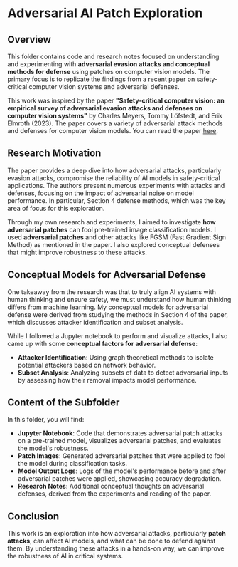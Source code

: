 # Adversarial AI Patch Exploration

## Overview

This folder contains code and research notes focused on understanding and experimenting with **adversarial evasion attacks and conceptual methods for defense** using patches on computer vision models. The primary focus is to replicate the findings from a recent paper on safety-critical computer vision systems and adversarial defenses.

This work was inspired by the paper **"Safety‐critical computer vision: an empirical survey of adversarial evasion attacks and defenses on computer vision systems"** by Charles Meyers, Tommy Löfstedt, and Erik Elmroth (2023). The paper covers a variety of adversarial attack methods and defenses for computer vision models. You can read the paper [here]([https://link-to-paper](https://link.springer.com/article/10.1007/s10462-023-10521-4)).

## Research Motivation

The paper provides a deep dive into how adversarial attacks, particularly evasion attacks, compromise the reliability of AI models in safety-critical applications. The authors present numerous experiments with attacks and defenses, focusing on the impact of adversarial noise on model performance. In particular, Section 4 defense methods, which was the key area of focus for this exploration.

Through my own research and experiments, I aimed to investigate **how adversarial patches** can fool pre-trained image classification models. I used **adversarial patches** and other attacks like FGSM (Fast Gradient Sign Method) as mentioned in the paper. I also explored conceptual defenses that might improve robustness to these attacks.

## Conceptual Models for Adversarial Defense

One takeaway from the research was that to truly align AI systems with human thinking and ensure safety, we must understand how human thinking differs from machine learning. My conceptual models for adversarial defense were derived from studying the methods in Section 4 of the paper, which discusses attacker identification and subset analysis.

While I followed a Jupyter notebook to perform and visualize attacks, I also came up with some **conceptual factors for adversarial defense**:
- **Attacker Identification**: Using graph theoretical methods to isolate potential attackers based on network behavior.
- **Subset Analysis**: Analyzing subsets of data to detect adversarial inputs by assessing how their removal impacts model performance.

## Content of the Subfolder

In this folder, you will find:
- **Jupyter Notebook**: Code that demonstrates adversarial patch attacks on a pre-trained model, visualizes adversarial patches, and evaluates the model's robustness.
- **Patch Images**: Generated adversarial patches that were applied to fool the model during classification tasks.
- **Model Output Logs**: Logs of the model's performance before and after adversarial patches were applied, showcasing accuracy degradation.
- **Research Notes**: Additional conceptual thoughts on adversarial defenses, derived from the experiments and reading of the paper.

## Conclusion

This work is an exploration into how adversarial attacks, particularly **patch attacks**, can affect AI models, and what can be done to defend against them. By understanding these attacks in a hands-on way, we can improve the robustness of AI in critical systems. 
